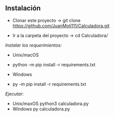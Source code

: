 ## Instalación

- Clonar este proyecto -> git clone https://github.com/JuanMoli111/Calculadora.git

- Ir a la carpeta del proyecto -> cd Calculadora/

*Instalar los requerimientos:*
- Unix/macOS
- python -m pip install -r requirements.txt

- Windows
- py -m pip install -r requirements.txt

*Ejecutar:*
- Unix/maxOS   python3 calculadora.py
- Windows      py calculadora.py